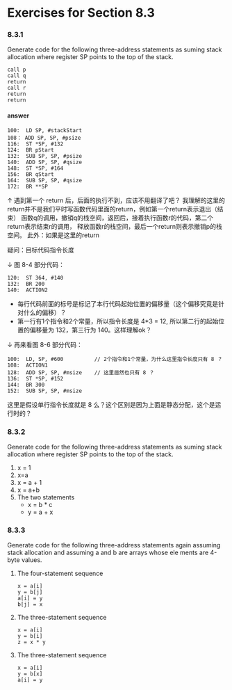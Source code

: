 # Exercises for Section 8.3

### 8.3.1

Generate code for the following three-address statements as­ suming stack allocation where register SP points to the top of the stack.

```
call p
call q
return
call r
return
return
```

#### answer

```
100:  LD SP, #stackStart
108： ADD SP, SP, #psize
116:  ST *SP, #132
124:  BR pStart
132:  SUB SP, SP, #psize
140:  ADD SP, SP, #qsize
148:  ST *SP, #164
156:  BR qStart
164:  SUB SP, SP, #qsize
172:  BR **SP
```

↑ 遇到第一个 return 后，后面的执行不到，应该不用翻译了吧？
我理解的这里的return并不是我们平时写函数代码里面的return，例如第一个return表示退出（结束）
函数q的调用，撤销q的栈空间，返回后，接着执行函数r的代码，第二个return表示结束r的调用，
释放函数r的栈空间，最后一个return则表示撤销p的栈空间。
此外：如果是这里的return

疑问：目标代码指令长度

↓ 图 8-4 部分代码：

```
120:  ST 364, #140
132:  BR 200
140:  ACTION2
```

- 每行代码前面的标号是标记了本行代码起始位置的偏移量（这个偏移究竟是针对什么的偏移）？
- 第一行有1个指令和2个常量，所以指令长度是 4*3 = 12, 所以第二行的起始位置的偏移量为 132，第三行为 140。这样理解ok？

↓ 再来看图 8-6 部分代码：

```
100:  LD, SP, #600          // 2个指令和1个常量，为什么这里指令长度只有 8 ？
108:  ACTION1
128:  ADD SP, SP, #msize    // 这里居然也只有 8 ？
136:  ST *SP, #152
144:  BR 300
152:  SUB SP, SP, #msize
```
这里是假设单行指令长度就是 8 么？这个区别是因为上面是静态分配，这个是运行时的？

### 8.3.2

Generate code for the following three-address statements as­ suming stack allocation where register SP points to the top of the stack.

1. x = 1
2. x=a
3. x = a + 1
4. x = a+b
5. The two statements
    - x = b * c
    - y = a + x

### 8.3.3

Generate code for the following three-address statements again assuming stack allocation and assuming a and b are arrays whose ele­ ments are 4-byte values.

1. The four-statement sequence

    ```
    x = a[i]
    y = b[j]
    a[i] = y
    b[j] = x
    ```
2. The three-statement sequence

    ```
    x = a[i]
    y = b[i]
    z = x * y
    ```

3. The three-statement sequence

    ```
    x = a[i]
    y = b[x]
    a[i] = y
    ```
